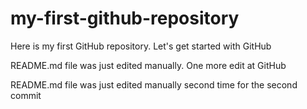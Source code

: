 # my-first-github-repository
Here is my first GitHub repository. Let's get started with GitHub

README.md file was just edited manually. One more edit at GitHub

README.md file was just edited manually second time for the second commit
